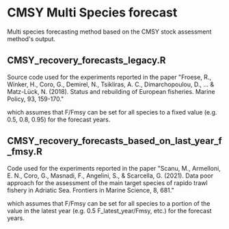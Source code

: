 # CMSY Multi Species forecast
Multi species forecasting method based on the CMSY stock assessment method's output.

## CMSY_recovery_forecasts_legacy.R ##
Source code used for the experiments reported in the paper
"Froese, R., Winker, H., Coro, G., Demirel, N., Tsikliras, A. C., Dimarchopoulou, D., ... & Matz-Lück, N. (2018). Status and rebuilding of European fisheries. Marine Policy, 93, 159-170."

which assumes that F/Fmsy can be set for all species to a fixed value (e.g. 0.5, 0.8, 0.95) for the forecast years.

## CMSY_recovery_forecasts_based_on_last_year_f_fmsy.R ##
Code used for the experiments reported in the paper
"Scanu, M., Armelloni, E. N., Coro, G., Masnadi, F., Angelini, S., & Scarcella, G. (2021). Data poor approach for the assessment of the main target species of rapido trawl fishery in Adriatic Sea. Frontiers in Marine Science, 8, 681."

which assumes that F/Fmsy can be set for all species to a portion of the value in the latest year (e.g. 0.5 F_latest_year/Fmsy, etc.) for the forecast years.
